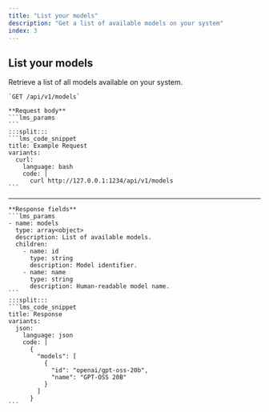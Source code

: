 ```yaml
---
title: "List your models"
description: "Get a list of available models on your system"
index: 3
---
```

## List your models

Retrieve a list of all models available on your system.

````lms_hstack
`GET /api/v1/models`

**Request body**
```lms_params
```
:::split:::
```lms_code_snippet
title: Example Request
variants:
  curl:
    language: bash
    code: |
      curl http://127.0.0.1:1234/api/v1/models
```
````

---

````lms_hstack
**Response fields**
```lms_params
- name: models
  type: array<object>
  description: List of available models.
  children:
    - name: id
      type: string
      description: Model identifier.
    - name: name
      type: string
      description: Human-readable model name.
```
:::split:::
```lms_code_snippet
title: Response
variants:
  json:
    language: json
    code: |
      {
        "models": [
          {
            "id": "openai/gpt-oss-20b",
            "name": "GPT-OSS 20B"
          }
        ]
      }
```
````
